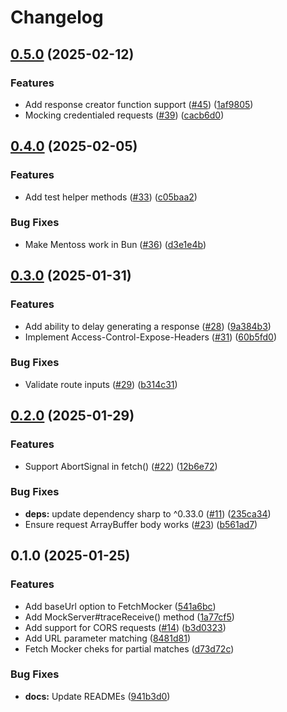 # Changelog

## [0.5.0](https://github.com/humanwhocodes/mentoss/compare/mentoss-v0.4.0...mentoss-v0.5.0) (2025-02-12)


### Features

* Add response creator function support ([#45](https://github.com/humanwhocodes/mentoss/issues/45)) ([1af9805](https://github.com/humanwhocodes/mentoss/commit/1af9805748389ee688ed612bc02130b5e4179c98))
* Mocking credentialed requests ([#39](https://github.com/humanwhocodes/mentoss/issues/39)) ([cacb6d0](https://github.com/humanwhocodes/mentoss/commit/cacb6d0b69b9dc6753e96c42a9c31d94f0fa312b))

## [0.4.0](https://github.com/humanwhocodes/mentoss/compare/mentoss-v0.3.0...mentoss-v0.4.0) (2025-02-05)


### Features

* Add test helper methods ([#33](https://github.com/humanwhocodes/mentoss/issues/33)) ([c05baa2](https://github.com/humanwhocodes/mentoss/commit/c05baa27e828b21c6083c029e01f3f5fb936cdd6))


### Bug Fixes

* Make Mentoss work in Bun ([#36](https://github.com/humanwhocodes/mentoss/issues/36)) ([d3e1e4b](https://github.com/humanwhocodes/mentoss/commit/d3e1e4bb13c3db9e92069c8a90bd7f021e4df036))

## [0.3.0](https://github.com/humanwhocodes/mentoss/compare/mentoss-v0.2.0...mentoss-v0.3.0) (2025-01-31)


### Features

* Add ability to delay generating a response ([#28](https://github.com/humanwhocodes/mentoss/issues/28)) ([9a384b3](https://github.com/humanwhocodes/mentoss/commit/9a384b356e2f37fddc0407c4b05ec8a46bebb620))
* Implement Access-Control-Expose-Headers ([#31](https://github.com/humanwhocodes/mentoss/issues/31)) ([60b5fd0](https://github.com/humanwhocodes/mentoss/commit/60b5fd0ea87d5ab603744628bb5564f34f4bf039))


### Bug Fixes

* Validate route inputs ([#29](https://github.com/humanwhocodes/mentoss/issues/29)) ([b314c31](https://github.com/humanwhocodes/mentoss/commit/b314c31f76bb91e17ee4b2354ba13708915af28f))

## [0.2.0](https://github.com/humanwhocodes/mentoss/compare/mentoss-v0.1.0...mentoss-v0.2.0) (2025-01-29)


### Features

* Support AbortSignal in fetch() ([#22](https://github.com/humanwhocodes/mentoss/issues/22)) ([12b6e72](https://github.com/humanwhocodes/mentoss/commit/12b6e72061fab308964e0748a9fe178ea76e2781))


### Bug Fixes

* **deps:** update dependency sharp to ^0.33.0 ([#11](https://github.com/humanwhocodes/mentoss/issues/11)) ([235ca34](https://github.com/humanwhocodes/mentoss/commit/235ca34579e8f0508749b34e96b88a48e475da48))
* Ensure request ArrayBuffer body works ([#23](https://github.com/humanwhocodes/mentoss/issues/23)) ([b561ad7](https://github.com/humanwhocodes/mentoss/commit/b561ad73800549cef7e52d5ce3dd290eec862779))

## 0.1.0 (2025-01-25)

### Features

* Add baseUrl option to FetchMocker ([541a6bc](https://github.com/humanwhocodes/mentoss/commit/541a6bc872c80676298c049dd0dfa2130ea9e373))
* Add MockServer#traceReceive() method ([1a77cf5](https://github.com/humanwhocodes/mentoss/commit/1a77cf599d653a55bb31a1d189a55eee60c9b185))
* Add support for CORS requests ([#14](https://github.com/humanwhocodes/mentoss/issues/14)) ([b3d0323](https://github.com/humanwhocodes/mentoss/commit/b3d032321e1790b033bc567a098b7151ec80b403))
* Add URL parameter matching ([8481d81](https://github.com/humanwhocodes/mentoss/commit/8481d816a67f5adeefff2b6e1d0200eb1f9aee8f))
* Fetch Mocker cheks for partial matches ([d73d72c](https://github.com/humanwhocodes/mentoss/commit/d73d72c30e955edc2731743310630a2f3e7d2ceb))


### Bug Fixes

* **docs:** Update READMEs ([941b3d0](https://github.com/humanwhocodes/mentoss/commit/941b3d0861843ecec07e48f0da46c85c1c7691d5))
